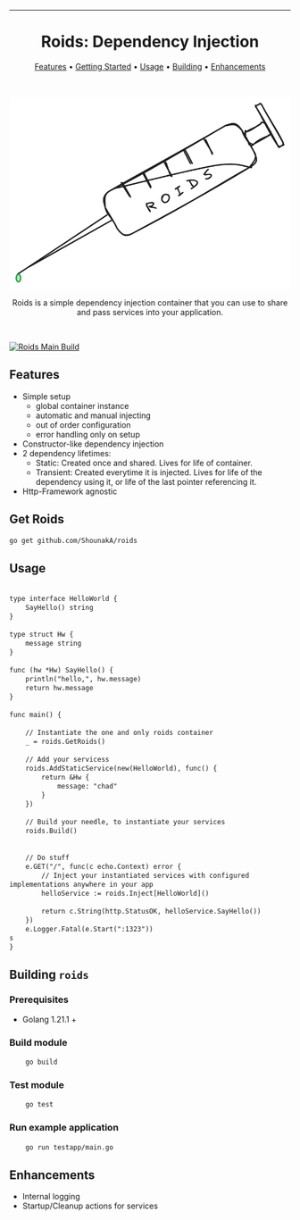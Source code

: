<!-- markdownlint-configure-file {
  "MD013": {
    "code_blocks": false,
    "tables": false
  },
  "MD033": false,
  "MD041": false
} -->

<div align="center">

<hr />

# Roids: Dependency Injection

[Features](#features) •
[Getting Started](#get-roids) •
[Usage](#usage) •
[Building](#building-roids) •
[Enhancements](#enhancements)

<br/>

![Roids Logo](/assets/roids.png)

Roids is a simple dependency injection container that you can use to share and pass services into your application.
</div>

<br/>

[![Roids Main Build](https://github.com/ShounakA/roids/actions/workflows/build-test.yml/badge.svg)](https://github.com/ShounakA/roids/actions/workflows/build-test.yml)


## Features

- Simple setup
  - global container instance
  - automatic and manual injecting
  - out of order configuration
  - error handling only on setup
- Constructor-like dependency injection
- 2 dependency lifetimes: 
  - Static: Created once and shared. Lives for life of container.
  - Transient: Created everytime it is injected. Lives for life of the dependency using it, or life of the last pointer referencing it.
- Http-Framework agnostic
  
## Get Roids
```
go get github.com/ShounakA/roids
```

## Usage

```golang

type interface HelloWorld {
	SayHello() string
}

type struct Hw {
	message string
}

func (hw *Hw) SayHello() {
	println("hello,", hw.message)
	return hw.message
}

func main() {

    // Instantiate the one and only roids container
	_ = roids.GetRoids()

    // Add your servicess
	roids.AddStaticService(new(HelloWorld), func() {
		return &Hw {
			message: "chad"
		}
	})
	
	// Build your needle, to instantiate your services
	roids.Build()


	// Do stuff
	e.GET("/", func(c echo.Context) error {
		// Inject your instantiated services with configured implementations anywhere in your app
		helloService := roids.Inject[HelloWorld]()

		return c.String(http.StatusOK, helloService.SayHello())
	})
	e.Logger.Fatal(e.Start(":1323"))
s
}
```

## Building `roids`

### Prerequisites
 - Golang 1.21.1 +

### Build module
```bash
	go build
```

### Test module
```bash
	go test
```
### Run example application
```bash
	go run testapp/main.go
```

## Enhancements

- Internal logging
- Startup/Cleanup actions for services